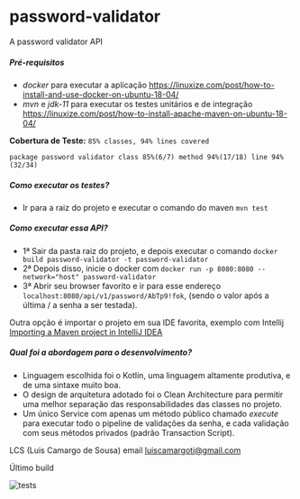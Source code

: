 # password-validator
A password validator API

##### Pré-requisitos
- _docker_ para executar a aplicação https://linuxize.com/post/how-to-install-and-use-docker-on-ubuntu-18-04/
- _mvn_ e _jdk-11_ para executar os testes unitários e de integração https://linuxize.com/post/how-to-install-apache-maven-on-ubuntu-18-04/

**Cobertura de Teste:**
`85% classes, 94% lines covered`
 
`package password validator class 85%(6/7) method 94%(17/18) line 94%(32/34)`

##### Como executar os testes?
- Ir para a raiz do projeto e executar o comando do maven `mvn test`

##### Como executar essa API?
- 1ª Sair da pasta raiz do projeto, e depois executar o comando `docker build password-validator -t password-validator`
- 2ª Depois disso, inicie o docker com `docker run -p 8080:8080 --network="host" password-validator`    
- 3ª Abrir seu browser favorito e ir para esse endereço `localhost:8080/api/v1/password/AbTp9!fok`, (sendo o valor após a última / a senha a ser testada).

Outra opção é importar o projeto em sua IDE favorita, exemplo com Intellij [Importing a Maven project in IntelliJ IDEA](https://vaadin.com/learn/tutorials/import-maven-project-intellij-idea)

##### Qual foi a abordagem para o desenvolvimento?
- Linguagem escolhida foi o Kotlin, uma linguagem altamente produtiva, e de uma sintaxe muito boa.
- O design de arquitetura adotado foi o Clean Architecture para permitir uma melhor separação das responsabilidades das classes no projeto.
- Um único Service com apenas um método público chamado _execute_ para executar todo o pipeline de validações da senha, e cada validação com seus métodos privados (padrão Transaction Script).

LCS (Luis Camargo de Sousa) email luiscamargoti@gmail.com

Último build

![tests](https://uploaddeimagens.com.br/images/003/014/706/original/Screenshot_from_2020-12-27_16-59-02.png?1609099155)
